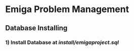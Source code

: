 # Emiga Problem Management

## Database Installing

### 1) Install Database at *install/emigaproject.sql*
